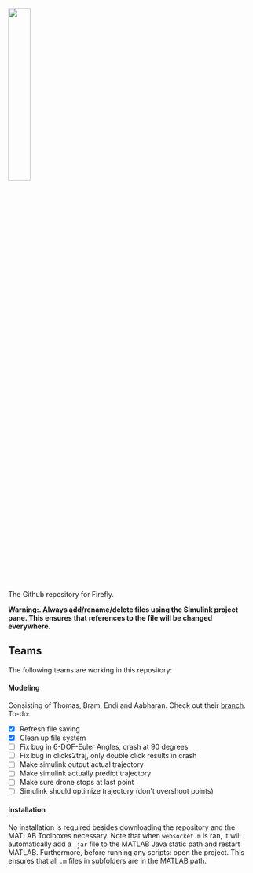 <img src="http://fireflyeindhoven.nl/wp-content/uploads/2017/06/cropped-Artboard-1-2.png" width="30%">

The Github repository for Firefly.


**Warning:. Always add/rename/delete files using the Simulink project pane. 
This ensures that references to the file will be changed everywhere.**

## Teams
The following teams are working in this repository:

#### Modeling
Consisting of Thomas, Bram, Endi and Aabharan. Check out their [branch](https://github.com/wagenaartje/Firefly/tree/modeling). To-do:

 - [x] Refresh file saving
 - [x] Clean up file system
 - [ ] Fix bug in 6-DOF-Euler Angles, crash at 90 degrees
 - [ ] Fix bug in clicks2traj, only double click results in crash
 - [ ] Make simulink output actual trajectory
 - [ ] Make simulink actually predict trajectory
 - [ ] Make sure drone stops at last point
 - [ ] Simulink should optimize trajectory (don't overshoot points)

#### Installation
No installation is required besides downloading the repository and the 
MATLAB Toolboxes necessary. Note that when `websocket.m` is ran, it will 
automatically add a `.jar` file to the MATLAB Java static path and restart 
MATLAB. Furthermore, before running any scripts: open the project. This
ensures that all `.m` files in subfolders are in the MATLAB path.

